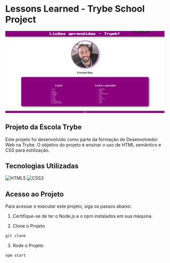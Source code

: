 # Lessons Learned - Trybe School Project

![Lessons Learned](readme/cardProject/main.png)

## Projeto da Escola Trybe

Este projeto foi desenvolvido como parte da formação de Desenvolvedor Web na Trybe. O objetivo do projeto é ensinar o uso de HTML semântico e CSS para estilização.

## Tecnologias Utilizadas

![HTML5](https://img.shields.io/badge/html5-%23E34F26.svg?style=for-the-badge&logo=html5&logoColor=white)
![CSS3](https://img.shields.io/badge/css3-%231572B6.svg?style=for-the-badge&logo=css3&logoColor=white)

## Acesso ao Projeto

Para acessar e executar este projeto, siga os passos abaixo:

1. Certifique-se de ter o Node.js e o npm instalados em sua máquina.

2. Clone o Projeto

```bash
git clone 
```

3. Rode o Projeto

```bash
npm start
```